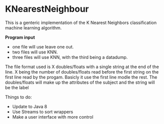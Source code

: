 # KNearestNeighbour

<p>
This is a genteric implementation of the K Nearest Neighbors classification machine learning algorithm.
</p>
<p><b> Program input </b><p>
  <ul>
  <li>one file will use leave one out.</li>
  <li>two files will use KNN.</li>
  <li>three files will use KNN, with the third being a datadump.</li>
</ul>
<p>The file format used is X doubles/floats with a single string at the end of the line. 
X being the number of doubles/floats read before the first string on the first line read by the progam.
Basicly it use the first line modle the rest. 
The doubles/floats will make up the attributes of the subject and the string will be the label</p>
<p>


Things to do:
  <ul>
  <li>Update to Java 8</li>
  <li>Use Streams to sort wrappers</li>
  <li>Make a user interface with more control</li>
  <ul>
</p>

